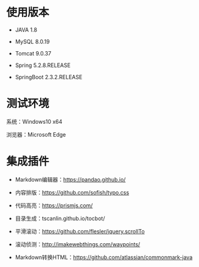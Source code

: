 # 使用版本
* JAVA 1.8

* MySQL 8.0.19
* Tomcat 9.0.37
* Spring 5.2.8.RELEASE
* SpringBoot 2.3.2.RELEASE

# 测试环境
系统：Windows10 x64

浏览器：Microsoft Edge

# 集成插件
* Markdown编辑器：https://pandao.github.io/

* 内容排版：https://github.com/sofish/typo.css

* 代码高亮：https://prismjs.com/

* 目录生成：tscanlin.github.io/tocbot/

* 平滑滚动：https://github.com/flesler/jquery.scrollTo

* 滚动侦测：http://imakewebthings.com/waypoints/

* Markdown转换HTML：https://github.com/atlassian/commonmark-java
